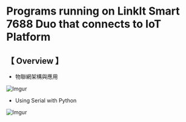 # Programs running on LinkIt Smart 7688 Duo that connects to IoT Platform
      
## 【 Overview 】
                   
* 物聯網架構與應用
   
![Imgur](http://i.imgur.com/XbPXX59.png)

* Using Serial with Python
     
![Imgur](http://i.imgur.com/5Su09Vc.png)

  
